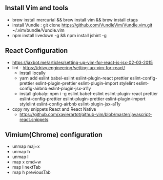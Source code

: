 ## Install Vim and tools
- brew install mercurial && brew install vim && brew install ctags
- install Vundle    : git clone https://github.com/VundleVim/Vundle.vim.git ~/.vim/bundle/Vundle.vim
- npm install livedown -g && npm install jshint -g

## React Configuration
- https://jaxbot.me/articles/setting-up-vim-for-react-js-jsx-02-03-2015
- lint - https://drivy.engineering/setting-up-vim-for-react/
  - install locally
  - yarn add eslint babel-eslint eslint-plugin-react prettier eslint-config-prettier eslint-plugin-prettier eslint-plugin-import stylelint eslint-config-airbnb eslint-plugin-jsx-a11y
  - install globaly: npm i -g eslint babel-eslint eslint-plugin-react prettier eslint-config-prettier eslint-plugin-prettier eslint-plugin-import stylelint eslint-config-airbnb eslint-plugin-jsx-a11y
- copy my snippets React and React Native
  - https://github.com/xavierartot/github-vim/blob/master/javascript-react.snippets

## Vimium(Chrome) configuration
- unmap maj+x
- unmap h
- unmap l
- map x cmd+w
- map l nextTab
- map h previousTab
